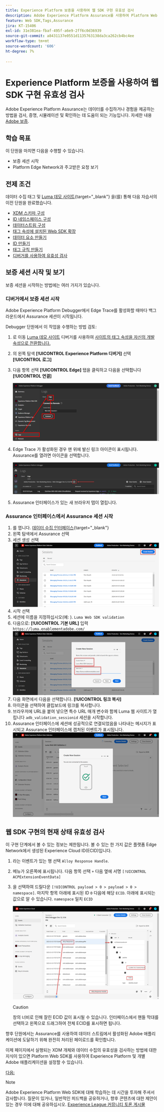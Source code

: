 ```yaml
---
title: Experience Platform 보증을 사용하여 웹 SDK 구현 유효성 검사
description: Adobe Experience Platform Assurance를 사용하여 Platform Web SDK 구현의 유효성을 검사하는 방법을 알아봅니다. 이 수업은 Web SDK를 사용하여 Adobe Experience Cloud 구현 튜토리얼의 일부입니다.
feature: Web SDK,Tags,Assurance
jira: KT-15406
exl-id: 31e381ea-fbaf-495f-a6e9-2ff6c0d36939
source-git-commit: a8431137e0551d1135763138da3ca262cb4bc4ee
workflow-type: tm+mt
source-wordcount: '606'
ht-degree: 7%

---
```


# Experience Platform 보증을 사용하여 웹 SDK 구현 유효성 검사

Adobe Experience Platform Assurance는 데이터를 수집하거나 경험을 제공하는 방법을 검사, 증명, 시뮬레이션 및 확인하는 데 도움이 되는 기능입니다. 자세한 내용 [Adobe 보증](https://experienceleague.adobe.com/en/docs/experience-platform/assurance/home).


## 학습 목표

이 단원을 마치면 다음을 수행할 수 있습니다.

* 보증 세션 시작
* Platform Edge Network과 주고받은 요청 보기

## 전제 조건

데이터 수집 태그 및 [Luma 데모 사이트](https://luma.enablementadobe.com/content/luma/us/en.html){target="_blank"} 을(를) 통해 다음 자습서의 이전 단원을 완료했습니다.

* [XDM 스키마 구성](configure-schemas.md)
* [ID 네임스페이스 구성](configure-identities.md)
* [데이터스트림 구성](configure-datastream.md)
* [태그 속성에 설치된 Web SDK 확장](install-web-sdk.md)
* [데이터 요소 만들기](create-data-elements.md)
* [ID 만들기](create-identities.md)
* [태그 규칙 만들기](create-tag-rule.md)
* [디버거를 사용하여 유효성 검사](validate-with-debugger.md)


## 보증 세션 시작 및 보기

보증 세션을 시작하는 방법에는 여러 가지가 있습니다.

### 디버거에서 보증 세션 시작

Adobe Experience Platform Debugger에서 Edge Trace를 활성화할 때마다 백그라운드에서 Assurance 세션이 시작됩니다.

Debugger 단원에서 이 작업을 수행하는 방법 검토:

1. 로 이동 [Luma 데모 사이트](https://luma.enablementadobe.com/content/luma/us/en.html) 디버거를 사용하여 [사이트의 태그 속성을 자신의 개발 속성으로 전환합니다.](validate-with-debugger.md#use-the-experience-platform-debugger-to-map-to-your-tags-property)
1. 의 왼쪽 탐색 **[!UICONTROL Experience Platform 디버거]** 선택 **[!UICONTROL 로그]**
1. 다음 항목 선택 **[!UICONTROL Edge]** 탭을 클릭하고 다음을 선택합니다 **[!UICONTROL 연결]**

   ![연결 에지 추적](assets/analytics-debugger-edgeTrace.png)
1. Edge Trace 가 활성화된 경우 맨 위에 발신 링크 아이콘이 표시됩니다. Assurance를 열려면 아이콘을 선택합니다.

   ![보증 세션 시작](assets/validate-debugger-start-assurnance.png)

1. Assurance 인터페이스가 있는 새 브라우저 탭이 열립니다.

### Assurance 인터페이스에서 Assurance 세션 시작

1. 를 엽니다. [데이터 수집 인터페이스](https://experience.adobe.com/#/data-collection/home){target="_blank"}
1. 왼쪽 탐색에서 Assurance 선택
1. 세션 생성 선택
   ![보증 세션 만들기](assets/assurance-create-session.png)
1. 시작 선택
1. 세션에 이름을 지정하십시오(예: ). `Luma Web SDK validation`
1. 다음으로: **[!UICONTROL 기본 URL]** 입력 `https://luma.enablementadobe.com/`
   ![보증 세션 이름 지정](assets/assurance-name-session.png)
1. 다음 화면에서 다음을 선택합니다. **[!UICONTROL 링크 복사]**
1. 아이콘을 선택하여 클립보드에 링크를 복사합니다.
1. 브라우저에 URL을 붙여 넣으면 특수 URL 매개 변수와 함께 Luma 웹 사이트가 열립니다 `adb_validation_sessionid` 세션을 시작합니다.
1. Assurance 인터페이스에 세션에 성공적으로 연결되었음을 나타내는 메시지가 표시되고 Assurance 인터페이스에 캡처된 이벤트가 표시됩니다.
   ![보증 세션이 연결되었습니다.](assets/assurance-success.png)

## 웹 SDK 구현의 현재 상태 유효성 검사

이 구현 단계에서 볼 수 있는 정보는 제한됩니다. 볼 수 있는 한 가지 값은 플랫폼 Edge Network에서 생성된 Experience Cloud ID(ECID)입니다.

1. 라는 이벤트가 있는 행 선택 `Alloy Response Handle`.
1. 메뉴가 오른쪽에 표시됩니다. 다음 항목 선택 `+` 다음 옆에 서명 `[!UICONTROL ACPExtensionEventData]`
1. 을 선택하여 드릴다운 `[!UICONTROL payload > 0 > payload > 0 > namespace]`. 마지막 항목 아래에 표시된 ID `0` 다음에 해당 `ECID`. 아래에 표시되는 값으로 알 수 있습니다. `namespace` 일치 `ECID`

   ![보증 유효성 확인 ECID](assets/validate-assurance-ecid.png)

   >[!CAUTION]
   >
   >창의 너비로 인해 잘린 ECID 값이 표시될 수 있습니다. 인터페이스에서 핸들 막대를 선택하고 왼쪽으로 드래그하여 전체 ECID를 표시하면 됩니다.

향후 단원에서는 Assurance를 사용하여 데이터 스트림에서 활성화된 Adobe 애플리케이션에 도달하기 위해 완전히 처리된 페이로드를 확인합니다.

이제 페이지에서 실행되는 XDM 개체와 데이터 수집의 유효성을 검사하는 방법에 대한 지식이 있으면 Platform Web SDK를 사용하여 Experience Platform 및 개별 Adobe 애플리케이션을 설정할 수 있습니다.

[다음: ](setup-experience-platform.md)

>[!NOTE]
>
>Adobe Experience Platform Web SDK에 대해 학습하는 데 시간을 투자해 주셔서 감사합니다. 질문이 있거나, 일반적인 피드백을 공유하거나, 향후 콘텐츠에 대한 제안이 있는 경우 이에 대해 공유하십시오. [Experience League 커뮤니티 토론 게시물](https://experienceleaguecommunities.adobe.com/t5/adobe-experience-platform-data/tutorial-discussion-implement-adobe-experience-cloud-with-web/td-p/444996)
